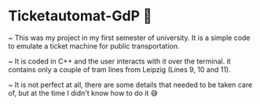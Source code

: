 # Ticketautomat-GdP 🚊

~ This was my project in my first semester of university. It is a simple code to emulate a ticket machine for public transportation.

~ It is coded in C++ and the user interacts with it over the terminal. it contains only a couple of tram lines from Leipzig (Lines 9, 10 and 11).

~ It is not perfect at all, there are some details that needed to be taken care of, but at the time I didn't know how to do it 😅
